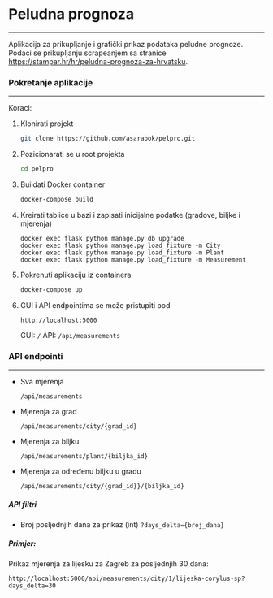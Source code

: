 # Peludna prognoza
---
Aplikacija za prikupljanje i grafički prikaz podataka peludne prognoze. Podaci se prikupljanju scrapeanjem sa stranice https://stampar.hr/hr/peludna-prognoza-za-hrvatsku.

### Pokretanje aplikacije
---

Koraci:
1. Klonirati projekt
    ```bash
    git clone https://github.com/asarabok/pelpro.git
    ```
2. Pozicionarati se u root projekta
    ```bash
    cd pelpro
    ```
3. Buildati Docker container
    ```bash
    docker-compose build
    ```
4. Kreirati tablice u bazi i zapisati inicijalne podatke (gradove, biljke i mjerenja)
    ```
    docker exec flask python manage.py db upgrade
    docker exec flask python manage.py load_fixture -m City
    docker exec flask python manage.py load_fixture -m Plant
    docker exec flask python manage.py load_fixture -m Measurement
    ```
5. Pokrenuti aplikaciju iz containera
    ```bash
    docker-compose up
    ```

6. GUI i API endpointima se može pristupiti pod
    ```
    http://localhost:5000
    ```
    GUI: `/`
    API: `/api/measurements`

### API endpointi
---

 - Sva mjerenja
    ```
    /api/measurements
    ```
 - Mjerenja za grad
    ```
    /api/measurements/city/{grad_id}
    ```
 - Mjerenja za biljku
    ```
    /api/measurements/plant/{biljka_id}
    ```
 - Mjerenja za određenu biljku u gradu
    ```
    /api/measurements/city/{grad_id}}/{biljka_id}
    ```

##### API filtri
 - Broj posljednjih dana za prikaz (int)  `?days_delta={broj_dana}`

##### Primjer:
Prikaz mjerenja za lijesku za Zagreb za posljednjih 30 dana:
```
http://localhost:5000/api/measurements/city/1/lijeska-corylus-sp?days_delta=30
```
